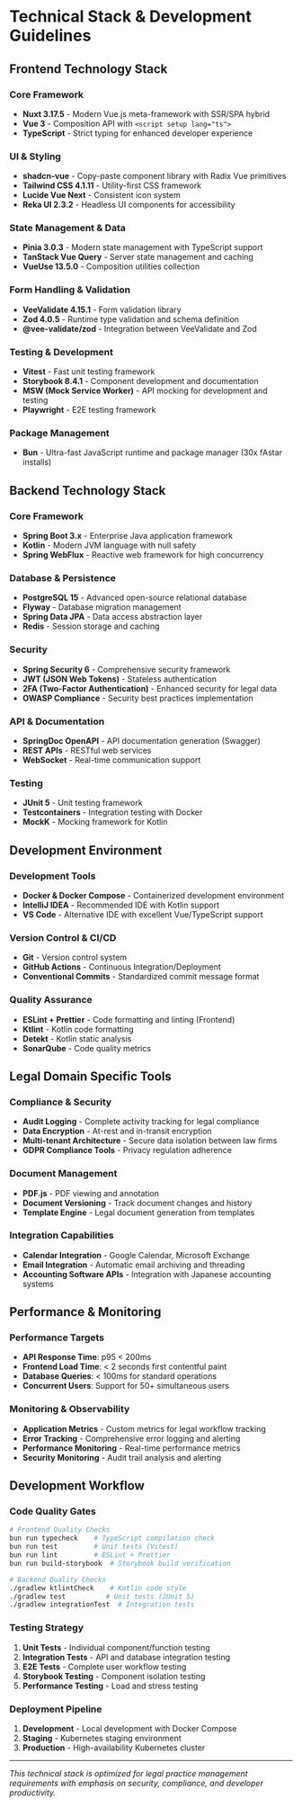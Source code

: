 # Technical Stack & Development Guidelines

## Frontend Technology Stack

### Core Framework
- **Nuxt 3.17.5** - Modern Vue.js meta-framework with SSR/SPA hybrid
- **Vue 3** - Composition API with `<script setup lang="ts">`
- **TypeScript** - Strict typing for enhanced developer experience

### UI & Styling
- **shadcn-vue** - Copy-paste component library with Radix Vue primitives
- **Tailwind CSS 4.1.11** - Utility-first CSS framework
- **Lucide Vue Next** - Consistent icon system
- **Reka UI 2.3.2** - Headless UI components for accessibility

### State Management & Data
- **Pinia 3.0.3** - Modern state management with TypeScript support
- **TanStack Vue Query** - Server state management and caching
- **VueUse 13.5.0** - Composition utilities collection

### Form Handling & Validation
- **VeeValidate 4.15.1** - Form validation library
- **Zod 4.0.5** - Runtime type validation and schema definition
- **@vee-validate/zod** - Integration between VeeValidate and Zod

### Testing & Development
- **Vitest** - Fast unit testing framework
- **Storybook 8.4.1** - Component development and documentation
- **MSW (Mock Service Worker)** - API mocking for development and testing
- **Playwright** - E2E testing framework

### Package Management
- **Bun** - Ultra-fast JavaScript runtime and package manager (30x fAstar installs)

## Backend Technology Stack

### Core Framework
- **Spring Boot 3.x** - Enterprise Java application framework
- **Kotlin** - Modern JVM language with null safety
- **Spring WebFlux** - Reactive web framework for high concurrency

### Database & Persistence
- **PostgreSQL 15** - Advanced open-source relational database
- **Flyway** - Database migration management
- **Spring Data JPA** - Data access abstraction layer
- **Redis** - Session storage and caching

### Security
- **Spring Security 6** - Comprehensive security framework
- **JWT (JSON Web Tokens)** - Stateless authentication
- **2FA (Two-Factor Authentication)** - Enhanced security for legal data
- **OWASP Compliance** - Security best practices implementation

### API & Documentation
- **SpringDoc OpenAPI** - API documentation generation (Swagger)
- **REST APIs** - RESTful web services
- **WebSocket** - Real-time communication support

### Testing
- **JUnit 5** - Unit testing framework
- **Testcontainers** - Integration testing with Docker
- **MockK** - Mocking framework for Kotlin

## Development Environment

### Development Tools
- **Docker & Docker Compose** - Containerized development environment
- **IntelliJ IDEA** - Recommended IDE with Kotlin support
- **VS Code** - Alternative IDE with excellent Vue/TypeScript support

### Version Control & CI/CD
- **Git** - Version control system
- **GitHub Actions** - Continuous Integration/Deployment
- **Conventional Commits** - Standardized commit message format

### Quality Assurance
- **ESLint + Prettier** - Code formatting and linting (Frontend)
- **Ktlint** - Kotlin code formatting
- **Detekt** - Kotlin static analysis
- **SonarQube** - Code quality metrics

## Legal Domain Specific Tools

### Compliance & Security
- **Audit Logging** - Complete activity tracking for legal compliance
- **Data Encryption** - At-rest and in-transit encryption
- **Multi-tenant Architecture** - Secure data isolation between law firms
- **GDPR Compliance Tools** - Privacy regulation adherence

### Document Management
- **PDF.js** - PDF viewing and annotation
- **Document Versioning** - Track document changes and history
- **Template Engine** - Legal document generation from templates

### Integration Capabilities
- **Calendar Integration** - Google Calendar, Microsoft Exchange
- **Email Integration** - Automatic email archiving and threading
- **Accounting Software APIs** - Integration with Japanese accounting systems

## Performance & Monitoring

### Performance Targets
- **API Response Time**: p95 < 200ms
- **Frontend Load Time**: < 2 seconds first contentful paint
- **Database Queries**: < 100ms for standard operations
- **Concurrent Users**: Support for 50+ simultaneous users

### Monitoring & Observability
- **Application Metrics** - Custom metrics for legal workflow tracking
- **Error Tracking** - Comprehensive error logging and alerting
- **Performance Monitoring** - Real-time performance metrics
- **Security Monitoring** - Audit trail analysis and alerting

## Development Workflow

### Code Quality Gates
```bash
# Frontend Quality Checks
bun run typecheck    # TypeScript compilation check
bun run test         # Unit tests (Vitest)
bun run lint         # ESLint + Prettier
bun run build-storybook  # Storybook build verification

# Backend Quality Checks
./gradlew ktlintCheck    # Kotlin code style
./gradlew test          # Unit tests (JUnit 5)
./gradlew integrationTest  # Integration tests
```

### Testing Strategy
1. **Unit Tests** - Individual component/function testing
2. **Integration Tests** - API and database integration testing
3. **E2E Tests** - Complete user workflow testing
4. **Storybook Testing** - Component isolation testing
5. **Performance Testing** - Load and stress testing

### Deployment Pipeline
1. **Development** - Local development with Docker Compose
2. **Staging** - Kubernetes staging environment
3. **Production** - High-availability Kubernetes cluster

---

*This technical stack is optimized for legal practice management requirements with emphasis on security, compliance, and developer productivity.*